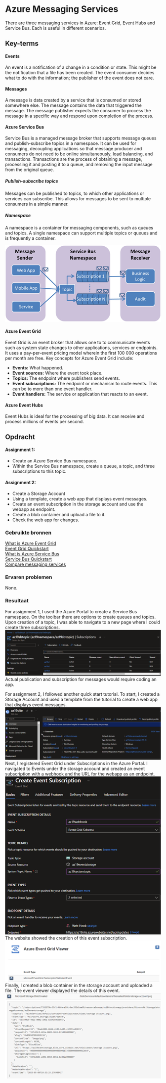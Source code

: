 # Azure Messaging Services
There are three messaging services in Azure: Event Grid, Event Hubs and Service Bus. Each is useful in different scenarios.

## Key-terms
#### Events
An event is a notification of a change in a condition or state. This might be the notification that a file has been created. The event consumer decides what to do with the information; the publisher of the event does not care.

#### Messages
A message is data created by a service that is consumed or stored somewhere else. The message contains the data that triggered the message. The message publisher expects the consumer to process the message in a specific way and respond upon completion of the process.

#### Azure Service Bus
Service Bus is a managed message broker that supports message queues and publish-subscribe topics in a namespace. It can be used for messaging, decoupling applications so that message producer and consumers do not need to be online simultaneously, load balancing, and transactions. Transactions are the process of obtaining a message, processing it and posting it to a queue, and removing the input message from the original queue.

##### Publish-subscribe topics
Messages can be published to topics, to which other applications or services can subscribe. This allows for messages to be sent to multiple consumers in a simple manner.

##### Namespace
A namespace is a container for messaging components, such as queues and topics. A single namespace can support multiple topics or queues and is frequently a container.

![ss1](../../00_includes/AZ-19_screenshot1.png)

#### Azure Event Grid
Event Grid is an event broker that allows one to to communicate events such as system state changes to other applications, services or endpoints. It uses a pay-per-event pricing model wherein the first 100 000 operations per month are free. Key concepts for Azure Event Grid include:

* **Events:** What happened.
* **Event sources:** Where the event took place.
* **Topics:** The endpoint where publishers send events.
* **Event subscriptions:** The endpoint or mechanism to route events. This can be to more than one event handler.
* **Event handlers:** The service or application that reacts to an event.

#### Azure Event Hubs
Event Hubs is ideal for the processing of big data. It can receive and process millions of events per second.

## Opdracht
#### Assignment 1:
* Create an Azure Service Bus namespace.
* Within the Service Bus namespace, create a queue, a topic, and three subscriptions to this topic.

#### Assignment 2:
* Create a Storage Account
* Using a template, create a web app that displays event messages.
* Create an event subscription in the storage account and use the webapp as endpoint.
* Create a blob container and upload a file to it.
* Check the web app for changes.
### Gebruikte bronnen
[What is Azure Event Grid](https://learn.microsoft.com/en-us/azure/event-grid/overview)  
[Event Grid Quickstart](https://learn.microsoft.com/en-us/azure/event-grid/blob-event-quickstart-portal)  
[What is Azure Service Bus](https://learn.microsoft.com/en-us/azure/service-bus-messaging/service-bus-messaging-overview)  
[Service Bus Quickstart](https://learn.microsoft.com/en-us/azure/service-bus-messaging/service-bus-quickstart-portal)  
[Compare messaging services](https://learn.microsoft.com/en-us/azure/service-bus-messaging/compare-messaging-services)  

### Ervaren problemen
None.

### Resultaat
For assignment 1, I used the Azure Portal to create a Service Bus namespace. On the toolbar there are options to create queues and topics. Upon creation of a topic, I was able to navigate to a new page where I could create three subscriptions.  
![ss2](../../00_includes/AZ-19_screenshot2.png)  
Actual publication and subscription for messages would require coding an app.

For assignment 2, I followed another quick start tutorial. To start, I created a Storage Account and used a template from the tutorial to create a web app that displays event messages.  
![ss3](../../00_includes/AZ-19_screenshot3.png)  
Next, I registered Event Grid under Subscriptions in the Azure Portal. I navigated to Events under the storage account and created an event subscription with a webhook and the URL for the webapp as an endpoint.  
![ss4](../../00_includes/AZ-19_screenshot4.png)  
The website showed the creation of this event subscription.  
![ss5](../../00_includes/AZ-19_screenshot5.png)  
Finally, I created a blob container in the storage account and uploaded a file. The event viewer displayed the details of this event.  
![ss6](../../00_includes/AZ-19_screenshot6.png)  

